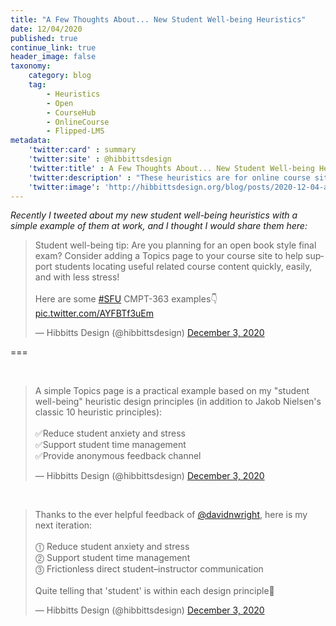 ```yaml
---
title: "A Few Thoughts About... New Student Well-being Heuristics"
date: 12/04/2020
published: true
continue_link: true
header_image: false
taxonomy:
    category: blog
    tag:
        - Heuristics
        - Open
        - CourseHub
        - OnlineCourse
        - Flipped-LMS
metadata:
    'twitter:card' : summary
    'twitter:site' : @hibbittsdesign
    'twitter:title' : A Few Thoughts About... New Student Well-being Heuristics
    'twitter:description' : "These heuristics are for online course sites, and are in additional to Nielsen's classic 10 heuristics"
    'twitter:image': 'http://hibbittsdesign.org/blog/posts/2020-12-04-a-few-thoughts-about-new-student-well-being-heuristics/slide.png'
---
```


_Recently I tweeted about my new student well-being heuristics with a simple example of them at work, and I thought I would share them here:_

<blockquote class="twitter-tweet" data-lang="en"><p lang="en" dir="ltr">Student well-being tip: Are you planning for an open book style final exam? Consider adding a Topics page to your course site to help support students locating useful related course content quickly, easily, and with less stress!<br><br>Here are some <a href="https://twitter.com/hashtag/SFU?src=hash&amp;ref_src=twsrc%5Etfw">#SFU</a> CMPT-363 examples👇 <a href="https://t.co/AYFBTf3uEm">pic.twitter.com/AYFBTf3uEm</a></p>&mdash; Hibbitts Design (@hibbittsdesign) <a href="https://twitter.com/hibbittsdesign/status/1334547601874591746?ref_src=twsrc%5Etfw">December 3, 2020</a></blockquote>
<script async src="https://platform.twitter.com/widgets.js" charset="utf-8"></script>

===

<br>

<blockquote class="twitter-tweet" data-conversation="none"><p lang="en" dir="ltr">A simple Topics page is a practical example based on my &quot;student well-being&quot; heuristic design principles (in addition to Jakob Nielsen&#39;s classic 10 heuristic principles):<br><br>✅Reduce student anxiety and stress<br>✅Support student time management<br>✅Provide anonymous feedback channel</p>&mdash; Hibbitts Design (@hibbittsdesign) <a href="https://twitter.com/hibbittsdesign/status/1334560882836193281?ref_src=twsrc%5Etfw">December 3, 2020</a></blockquote> <script async src="https://platform.twitter.com/widgets.js" charset="utf-8"></script>

<br>

<blockquote class="twitter-tweet" data-conversation="none"><p lang="en" dir="ltr">Thanks to the ever helpful feedback of <a href="https://twitter.com/davidnwright?ref_src=twsrc%5Etfw">@davidnwright</a>, here is my next iteration:<br><br>⓵ Reduce student anxiety and stress<br>⓶ Support student time management<br>⓷ Frictionless direct student–instructor communication<br><br>Quite telling that &#39;student&#39; is within each design principle🙂</p>&mdash; Hibbitts Design (@hibbittsdesign) <a href="https://twitter.com/hibbittsdesign/status/1334574342097698816?ref_src=twsrc%5Etfw">December 3, 2020</a></blockquote> <script async src="https://platform.twitter.com/widgets.js" charset="utf-8"></script>
